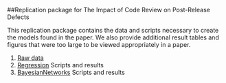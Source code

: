 ##Replication package for The Impact of Code Review on Post-Release Defects

This replication package contains the data and scripts necessary to create the models found in the paper. We also provide additional result tables and figures that were too large to be viewed appropriately in a paper.

1. [Raw data](Data/ProjectData/)
2. [Regression](Regression/) Scripts and results
3. [BayesianNetworks](BayesianNetworks/) Scripts and results
